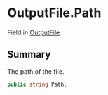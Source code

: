 # OutputFile.Path

Field in [OutputFile](/docs/api/csharp/yarn.compiler.upgrader.upgraderesult.outputfile.md)

## Summary


The path of the file.


```csharp
public string Path;
```

